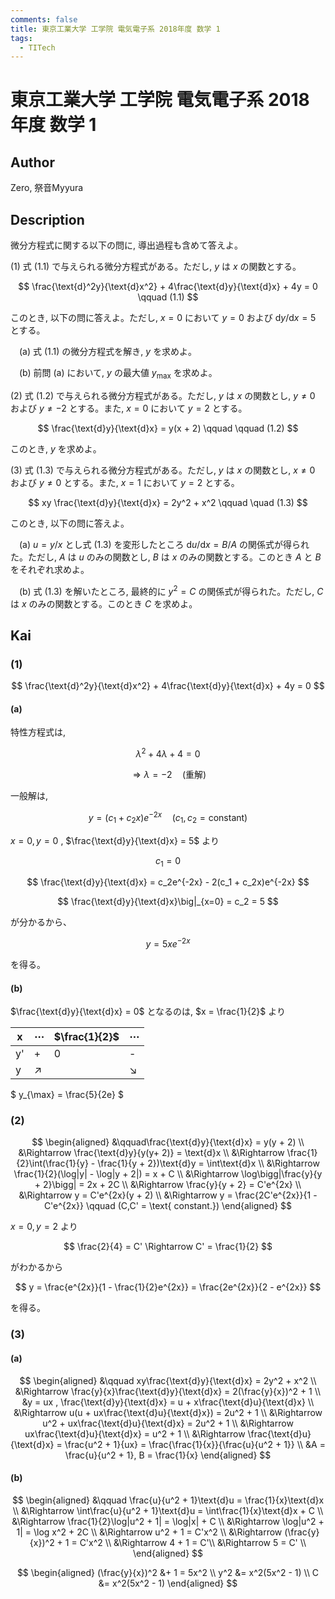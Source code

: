 ```yaml
---
comments: false
title: 東京工業大学 工学院 電気電子系 2018年度 数学 1
tags:
  - TITech
---
```

# 東京工業大学 工学院 電気電子系 2018年度 数学 1


## **Author**
Zero, 祭音Myyura

## **Description**
微分方程式に関する以下の問に, 導出過程も含めて答えよ。

(1) 式 $(1.1)$ で与えられる微分方程式がある。ただし, $y$ は $x$ の関数とする。

$$
\frac{\text{d}^2y}{\text{d}x^2} + 4\frac{\text{d}y}{\text{d}x} + 4y = 0 \qquad (1.1)
$$

このとき, 以下の問に答えよ。ただし, $x = 0$ において $y = 0$ および $\text{d}y/\text{d}x = 5$ とする。

&emsp;(a) 式 $(1.1)$ の微分方程式を解き, $y$ を求めよ。

&emsp;(b) 前問 (a) において, $y$ の最大値 $y_{\max}$ を求めよ。

(2) 式 (1.2) で与えられる微分方程式がある。ただし, $y$ は $x$ の関数とし, $y \neq 0$ および $y \neq -2$ とする。また, $x = 0$ において $y = 2$ とする。

$$
\frac{\text{d}y}{\text{d}x} = y(x + 2) \qquad \qquad (1.2)
$$

このとき, $y$ を求めよ。

(3) 式 (1.3) で与えられる微分方程式がある。ただし, $y$ は $x$ の関数とし, $x \neq 0$ および $y \neq 0$ とする。また, $x = 1$ において $y = 2$ とする。

$$
xy \frac{\text{d}y}{\text{d}x} = 2y^2 + x^2 \qquad \quad (1.3)
$$

このとき, 以下の問に答えよ。

&emsp;(a) $u = y/x$ とし式 (1.3) を変形したところ $\text{d}u/\text{d}x = B/A$ の関係式が得られた。ただし, $A$ は $u$ のみの関数とし, $B$ は $x$ のみの関数とする。このとき $A$ と $B$ をそれぞれ求めよ。

&emsp;(b) 式 $(1.3)$ を解いたところ, 最終的に $y^2 = C$ の関係式が得られた。ただし, $C$ は $x$ のみの関数とする。このとき $C$ を求めよ。

## **Kai** 
### (1)

$$
\frac{\text{d}^2y}{\text{d}x^2} + 4\frac{\text{d}y}{\text{d}x} + 4y = 0
$$

#### (a)
特性方程式は,

$$
\lambda^2 + 4\lambda + 4 = 0
$$

$$
\Rightarrow \lambda = -2 \quad (\text{重解})
$$

一般解は, 

$$
y = (c_1 + c_2x)e^{-2x} \quad (c_1,c_2 = \text{constant})
$$

$x = 0, y = 0$ , $\frac{\text{d}y}{\text{d}x} = 5$ より 

$$
c_1 = 0
$$

$$
\frac{\text{d}y}{\text{d}x} = c_2e^{-2x} - 2(c_1 + c_2x)e^{-2x}
$$

$$
\frac{\text{d}y}{\text{d}x}\big|_{x=0} = c_2 = 5
$$

が分かるから、

$$
y = 5xe^{-2x}
$$

を得る。

#### (b)

$\frac{\text{d}y}{\text{d}x} = 0$  となるのは,  $x = \frac{1}{2}$ より

|x|$\cdots$|$\frac{1}{2}$|$\cdots$|
|-|-|-|-|
|y'|+|0|-|
|y|$\nearrow$||$\searrow$|

$
y_{\max} = \frac{5}{2e}
$

### (2)

$$
\begin{aligned}
&\qquad\frac{\text{d}y}{\text{d}x} = y(y + 2) \\
&\Rightarrow \frac{\text{d}y}{y(y+ 2)} = \text{d}x \\
&\Rightarrow \frac{1}{2}\int(\frac{1}{y} - \frac{1}{y + 2})\text{d}y = \int\text{d}x \\
&\Rightarrow  \frac{1}{2}(\log|y| - \log|y + 2|) = x + C \\
&\Rightarrow  \log\bigg|\frac{y}{y + 2}\bigg| = 2x + 2C \\
&\Rightarrow \frac{y}{y + 2} = C'e^{2x} \\
&\Rightarrow  y = C'e^{2x}(y + 2) \\
&\Rightarrow y = \frac{2C'e^{2x}}{1 - C'e^{2x}} \qquad (C,C' = \text{ constant.})
\end{aligned}
$$

$x = 0, y = 2$ より

$$
\frac{2}{4} = C' \Rightarrow C' = \frac{1}{2}
$$

がわかるから

$$
y = \frac{e^{2x}}{1 - \frac{1}{2}e^{2x}} = \frac{2e^{2x}}{2 - e^{2x}}
$$

を得る。

### (3)
#### (a)

$$
\begin{aligned}
&\qquad xy\frac{\text{d}y}{\text{d}x} = 2y^2 + x^2 \\
&\Rightarrow \frac{y}{x}\frac{\text{d}y}{\text{d}x} = 2(\frac{y}{x})^2 + 1 \\
&y = ux , \frac{\text{d}y}{\text{d}x} = u + x\frac{\text{d}u}{\text{d}x} \\
&\Rightarrow u(u + ux\frac{\text{d}u}{\text{d}x}) = 2u^2 + 1 \\
&\Rightarrow u^2 + ux\frac{\text{d}u}{\text{d}x} = 2u^2 + 1 \\
&\Rightarrow ux\frac{\text{d}u}{\text{d}x} = u^2 + 1 \\
&\Rightarrow \frac{\text{d}u}{\text{d}x} = \frac{u^2 + 1}{ux} = \frac{\frac{1}{x}}{\frac{u}{u^2 + 1}} \\
&A = \frac{u}{u^2 + 1}, B = \frac{1}{x}
\end{aligned}
$$

#### (b)

$$
\begin{aligned}
&\qquad \frac{u}{u^2 + 1}\text{d}u = \frac{1}{x}\text{d}x \\
&\Rightarrow \int\frac{u}{u^2 + 1}\text{d}u = \int\frac{1}{x}\text{d}x + C \\
&\Rightarrow \frac{1}{2}\log|u^2 + 1| = \log|x| + C \\
&\Rightarrow \log|u^2 + 1| = \log x^2 + 2C \\
&\Rightarrow u^2 + 1 = C'x^2 \\
&\Rightarrow (\frac{y}{x})^2 + 1 = C'x^2 \\
&\Rightarrow 4 + 1 = C'\\
&\Rightarrow 5 = C' \\
\end{aligned}
$$

$$
\begin{aligned}
(\frac{y}{x})^2 &+ 1 = 5x^2 \\
y^2 &= x^2(5x^2 - 1) \\
C &= x^2(5x^2 - 1)
\end{aligned}
$$